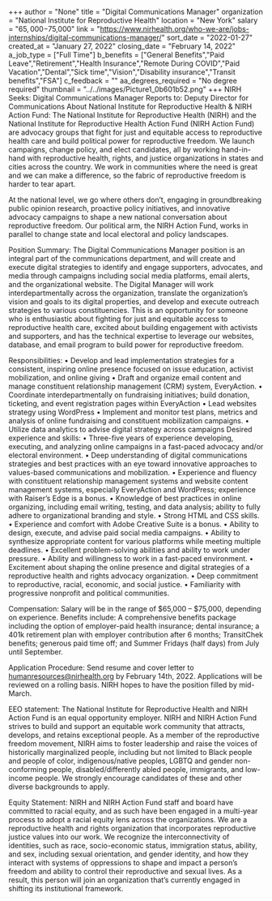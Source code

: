 +++
author = "None"
title = "Digital Communications Manager"
organization = "National Institute for Reproductive Health"
location = "New York"
salary = "$65,000-$75,000"
link = "https://www.nirhealth.org/who-we-are/jobs-internships/digital-communications-manager/"
sort_date = "2022-01-27"
created_at = "January 27, 2022"
closing_date = "February 14, 2022"
a_job_type = ["Full Time"]
b_benefits = ["General Benefits","Paid Leave","Retirement","Health Insurance","Remote During COVID","Paid Vacation","Dental","Sick time","Vision","Disability insurance","Transit benefits","FSA"]
c_feedback = ""
aa_degrees_required = "No degree required"
thumbnail = "../../images/Picture1_0b601b52.png"
+++
NIRH Seeks: Digital Communications Manager
Reports to: Deputy Director for Communications
About National Institute for Reproductive Health & NIRH Action Fund:
The National Institute for Reproductive Health (NIRH) and the National Institute for Reproductive Health Action Fund (NIRH Action Fund) are advocacy groups that fight for just and equitable access to reproductive health care and build political power for reproductive freedom. We launch campaigns, change policy, and elect candidates, all by working hand-in- hand with reproductive health, rights, and justice organizations in states and cities across the country. We work in communities where the need is great and we can make a difference, so the fabric of reproductive freedom is harder to tear apart.

At the national level, we go where others don’t, engaging in groundbreaking public opinion research, proactive policy initiatives, and innovative advocacy campaigns to shape a new national conversation about reproductive freedom. Our political arm, the NIRH Action Fund, works in parallel to change state and local electoral and policy landscapes.

Position Summary:
The Digital Communications Manager position is an integral part of the communications department, and will create and execute digital strategies to identify and engage supporters, advocates, and media through campaigns including social media platforms, email alerts, and the organizational website. The Digital Manager will work interdepartmentally across the organization, translate the organization’s vision and goals to its digital properties, and develop and execute outreach strategies to various constituencies. This is an opportunity for someone who is enthusiastic about fighting for just and equitable access to reproductive health care, excited about building engagement with activists and supporters, and has the technical expertise to leverage our websites, database, and email program to build power for reproductive freedom.

Responsibilities:
•	Develop and lead implementation strategies for a consistent, inspiring online presence focused on issue education, activist mobilization, and online giving
•	Draft and organize email content and manage constituent relationship management (CRM) system, EveryAction.
•	Coordinate interdepartmentally on fundraising initiatives; build donation, ticketing, and event registration pages within EveryAction
•	Lead websites strategy using WordPress
•	Implement and monitor test plans, metrics and analysis of online fundraising and constituent mobilization campaigns.
•	Utilize data analytics to advise digital strategy across campaigns
Desired experience and skills:
•	Three-five years of experience developing, executing, and analyzing online campaigns in a fast-paced advocacy and/or electoral environment.
•	Deep understanding of digital communications strategies and best practices with an eye toward innovative approaches to values-based communications and mobilization.
•	Experience and fluency with constituent relationship management systems and website content management systems, especially EveryAction and WordPress; experience with Raiser’s Edge is a bonus.
•	Knowledge of best practices in online organizing, including email writing, testing, and data analysis; ability to fully adhere to organizational branding and style.
•	Strong HTML and CSS skills.
•	Experience and comfort with Adobe Creative Suite is a bonus.
•	Ability to design, execute, and advise paid social media campaigns.
•	Ability to synthesize appropriate content for various platforms while meeting multiple deadlines.
•	Excellent problem-solving abilities and ability to work under pressure.
•	Ability and willingness to work in a fast-paced environment.
•	Excitement about shaping the online presence and digital strategies of a reproductive health and rights advocacy organization.
•	Deep commitment to reproductive, racial, economic, and social justice.
•	Familiarity with progressive nonprofit and political communities.

Compensation:
Salary will be in the range of $65,000 – $75,000, depending on experience. Benefits include: A comprehensive benefits package including the option of employer-paid health insurance; dental insurance; a 401k retirement plan with employer contribution after 6 months; TransitChek benefits; generous paid time off; and Summer Fridays (half days) from July until September.

Application Procedure:
Send resume and cover letter to humanresources@nirhealth.org by February 14th, 2022. Applications will be reviewed on a rolling basis. NIRH hopes to have the position filled by mid-March.

EEO statement:
The National Institute for Reproductive Health and NIRH Action Fund is an equal opportunity employer. NIRH and NIRH Action Fund strives to build and support an equitable work community that attracts, develops, and retains exceptional people. As a member of the reproductive freedom movement, NIRH aims to foster leadership and raise the voices of historically marginalized people, including but not limited to Black people and people of color, indigenous/native peoples, LGBTQ and gender non-conforming people, disabled/differently abled people, immigrants, and low-income people. We strongly encourage candidates of these and other diverse backgrounds to apply.

Equity Statement:
NIRH and NIRH Action Fund staff and board have committed to racial equity, and as such have been engaged in a multi-year process to adopt a racial equity lens across the organizations. We are a reproductive health and rights organization that incorporates reproductive justice values into our work. We recognize the interconnectivity of identities, such as race, socio-economic status, immigration status, ability, and sex, including sexual orientation, and gender identity, and how they interact with systems of oppressions to shape and impact a person’s freedom and ability to control their reproductive and sexual lives. As a result, this person will join an organization that’s currently engaged in shifting its institutional framework.

